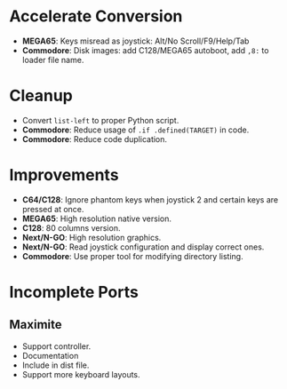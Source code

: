 # Accelerate Conversion

- **MEGA65**: Keys misread as joystick: Alt/No Scroll/F9/Help/Tab
- **Commodore**: Disk images: add C128/MEGA65 autoboot, add `,8:` to loader file name.

# Cleanup

- Convert `list-left` to proper Python script.
- **Commodore**: Reduce usage of `.if .defined(TARGET)` in code.
- **Commodore**: Reduce code duplication.

# Improvements

- **C64/C128**: Ignore phantom keys when joystick 2 and certain keys are pressed at once.
- **MEGA65**: High resolution native version.
- **C128**: 80 columns version.
- **Next/N-GO**: High resolution graphics.
- **Next/N-GO**: Read joystick configuration and display correct ones.
- **Commodore**: Use proper tool for modifying directory listing.

# Incomplete Ports

## Maximite

- Support controller.
- Documentation
- Include in dist file.
- Support more keyboard layouts.

